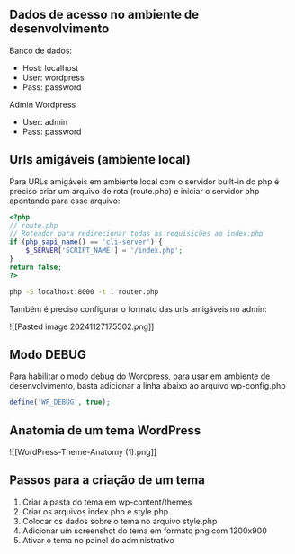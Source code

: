## Dados de acesso no ambiente de desenvolvimento

Banco de dados:
- Host: localhost
- User: wordpress
- Pass: password

Admin Wordpress
- User: admin
- Pass: password

## Urls amigáveis (ambiente local)

Para URLs amigáveis em ambiente local com o servidor built-in do php é preciso criar um arquivo de rota (route.php) e iniciar o servidor php apontando para esse arquivo:

```php
<?php
// route.php
// Roteador para redirecionar todas as requisições ao index.php
if (php_sapi_name() == 'cli-server') {
    $_SERVER['SCRIPT_NAME'] = '/index.php';
}
return false;
?>
```

```bash
php -S localhost:8000 -t . router.php
```

Também é preciso configurar o formato das urls amigáveis no admin:

![[Pasted image 20241127175502.png]]

## Modo DEBUG

Para habilitar o modo debug do Wordpress, para usar em ambiente de desenvolvimento, basta adicionar a linha abaixo ao arquivo wp-config.php
```php
define('WP_DEBUG', true);
```


## Anatomia de um tema WordPress

![[WordPress-Theme-Anatomy (1).png]]

## Passos para a criação de um tema

1. Criar a pasta do tema em wp-content/themes
2. Criar os arquivos index.php e style.php
3. Colocar os dados sobre o tema no arquivo style.php
4. Adicionar um screenshot do tema em formato png com 1200x900
5. Ativar o tema no painel do administrativo